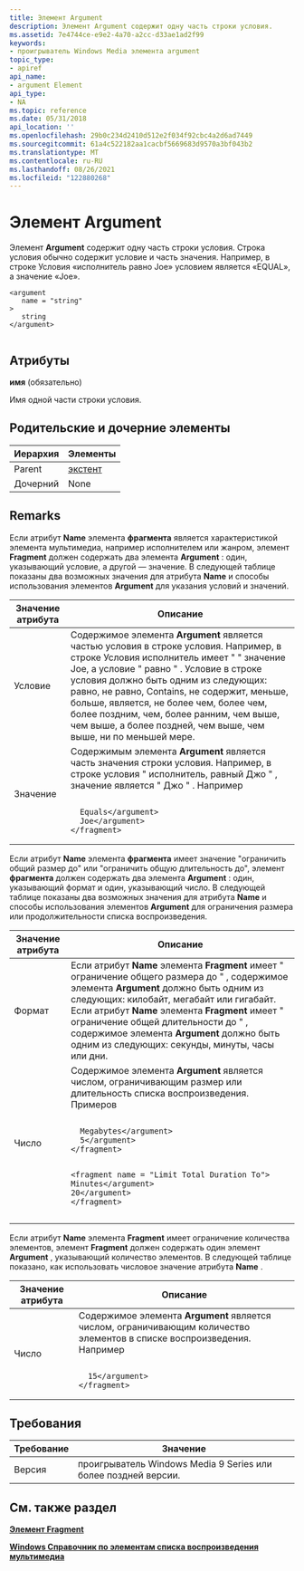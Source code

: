 ```yaml
---
title: Элемент Argument
description: Элемент Argument содержит одну часть строки условия.
ms.assetid: 7e4744ce-e9e2-4a70-a2cc-d33ae1ad2f99
keywords:
- проигрыватель Windows Media элемента argument
topic_type:
- apiref
api_name:
- argument Element
api_type:
- NA
ms.topic: reference
ms.date: 05/31/2018
api_location: ''
ms.openlocfilehash: 29b0c234d2410d512e2f034f92cbc4a2d6ad7449
ms.sourcegitcommit: 61a4c522182aa1cacbf5669683d9570a3bf043b2
ms.translationtype: MT
ms.contentlocale: ru-RU
ms.lasthandoff: 08/26/2021
ms.locfileid: "122880268"
---
```

# <a name="argument-element"></a>Элемент Argument

Элемент **Argument** содержит одну часть строки условия. Строка условия обычно содержит условие и часть значения. Например, в строке Условия «исполнитель равно Joe» условием является «EQUAL», а значение «Joe».

``` syntax
<argument
   name = "string"
>
   string
</argument>
        
```

## <a name="attributes"></a>Атрибуты

**имя** (обязательно)

Имя одной части строки условия.

## <a name="parentchild-elements"></a>Родительские и дочерние элементы



| Иерархия | Элементы                         |
|-----------|----------------------------------|
| Parent    | [экстент](fragment-element.md) |
| Дочерний     | None                             |



 

## <a name="remarks"></a>Remarks

Если атрибут **Name** элемента **фрагмента** является характеристикой элемента мультимедиа, например исполнителем или жанром, элемент **Fragment** должен содержать два элемента **Argument** : один, указывающий условие, а другой — значение. В следующей таблице показаны два возможных значения для атрибута **Name** и способы использования элементов **Argument** для указания условий и значений.



<table>
<colgroup>
<col  />
<col  />
</colgroup>
<thead>
<tr class="header">
<th>Значение атрибута</th>
<th>Описание</th>
</tr>
</thead>
<tbody>
<tr class="odd">
<td>Условие</td>
<td>Содержимое элемента <strong>Argument</strong> является частью условия в строке условия. Например, в строке Условия исполнитель имеет &quot; &quot; значение Joe, а условие &quot; равно &quot; . Условие в строке условия должно быть одним из следующих: равно, не равно, Contains, не содержит, меньше, больше, является, не более чем, более чем, более поздним, чем, более ранним, чем выше, чем выше, а более поздней, чем выше, чем выше, ни по меньшей мере.</td>
</tr>
<tr class="even">
<td>Значение</td>
<td>Содержимым элемента <strong>Argument</strong> является часть значения строки условия. Например, в строке условия &quot; исполнитель, равный Джо &quot; , значение является &quot; Джо &quot; . Например<br/>
<pre data-space="preserve"><code><fragment name = &quot;Artist&quot;>
  <argument name = &quot;Condition&quot;>Equals&lt;/argument&gt;
  <argument name = &quot;Value&quot;>Joe&lt;/argument&gt;
&lt;/fragment&gt;</code></pre></td>
</tr>
</tbody>
</table>



 

Если атрибут **Name** элемента **фрагмента** имеет значение "ограничить общий размер до" или "ограничить общую длительность до", элемент **фрагмента** должен содержать два элемента **Argument** : один, указывающий формат и один, указывающий число. В следующей таблице показаны два возможных значения для атрибута **Name** и способы использования элементов **Argument** для ограничения размера или продолжительности списка воспроизведения.



<table>
<colgroup>
<col  />
<col  />
</colgroup>
<thead>
<tr class="header">
<th>Значение атрибута</th>
<th>Описание</th>
</tr>
</thead>
<tbody>
<tr class="odd">
<td>Формат</td>
<td>Если атрибут <strong>Name</strong> элемента <strong>Fragment</strong> имеет &quot; ограничение общего размера до &quot; , содержимое элемента <strong>Argument</strong> должно быть одним из следующих: килобайт, мегабайт или гигабайт. Если атрибут <strong>Name</strong> элемента <strong>Fragment</strong> имеет &quot; ограничение общей длительности до &quot; , содержимое элемента <strong>Argument</strong> должно быть одним из следующих: секунды, минуты, часы или дни.<br/></td>
</tr>
<tr class="even">
<td>Число</td>
<td>Содержимое элемента <strong>Argument</strong> является числом, ограничивающим размер или длительность списка воспроизведения. Примеров<br/>
<pre data-space="preserve"><code><fragment name = &quot;Limit Total Size To&quot;>
  <argument name = &quot;Format&quot;>Megabytes&lt;/argument&gt;
  <argument name = &quot;Number&quot;>5&lt;/argument&gt;
&lt;/fragment&gt;

<fragment name = &quot;Limit Total Duration To&quot;>
  <argument name = &quot;Format&quot;>Minutes&lt;/argument&gt;
  <argument name = &quot;Number&quot;>20&lt;/argument&gt;
&lt;/fragment&gt;</code></pre></td>
</tr>
</tbody>
</table>



 

Если атрибут **Name** элемента **Fragment** имеет ограничение количества элементов, элемент **Fragment** должен содержать один элемент **Argument** , указывающий количество элементов. В следующей таблице показано, как использовать числовое значение атрибута **Name** .



<table>
<colgroup>
<col  />
<col  />
</colgroup>
<thead>
<tr class="header">
<th>Значение атрибута</th>
<th>Описание</th>
</tr>
</thead>
<tbody>
<tr class="odd">
<td>Число</td>
<td>Содержимое элемента <strong>Argument</strong> является числом, ограничивающим количество элементов в списке воспроизведения. Например<br/>
<pre data-space="preserve"><code><fragment name = &quot;Limit Number of Items&quot;>
  <argument name = &quot;Number&quot;>15&lt;/argument&gt;
&lt;/fragment&gt;</code></pre></td>
</tr>
</tbody>
</table>



 

## <a name="requirements"></a>Требования



| Требование | Значение |
|--------------------|----------------------------------------------------|
| Версия<br/> | проигрыватель Windows Media 9 Series или более поздней версии.<br/> |



## <a name="see-also"></a>См. также раздел

<dl> <dt>

[**Элемент Fragment**](fragment-element.md)
</dt> <dt>

[**Windows Справочник по элементам списка воспроизведения мультимедиа**](windows-media-playlist-elements-reference.md)
</dt> </dl>

 

 





